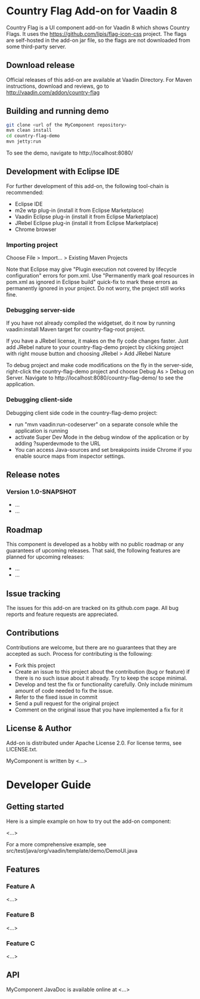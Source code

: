 # Country Flag Add-on for Vaadin 8

Country Flag is a UI component add-on for Vaadin 8 which shows Country Flags. It uses the https://github.com/lipis/flag-icon-css
project. The flags are self-hosted in the add-on jar file, so the flags are not downloaded from some third-party server.

## Download release

Official releases of this add-on are available at Vaadin Directory. For Maven instructions, download and reviews, go to http://vaadin.com/addon/country-flag

## Building and running demo

```bash
git clone <url of the MyComponent repository>
mvn clean install
cd country-flag-demo
mvn jetty:run
```

To see the demo, navigate to http://localhost:8080/

## Development with Eclipse IDE

For further development of this add-on, the following tool-chain is recommended:
- Eclipse IDE
- m2e wtp plug-in (install it from Eclipse Marketplace)
- Vaadin Eclipse plug-in (install it from Eclipse Marketplace)
- JRebel Eclipse plug-in (install it from Eclipse Marketplace)
- Chrome browser

### Importing project

Choose File > Import... > Existing Maven Projects

Note that Eclipse may give "Plugin execution not covered by lifecycle configuration" errors for pom.xml. Use "Permanently mark goal resources in pom.xml as ignored in Eclipse build" quick-fix to mark these errors as permanently ignored in your project. Do not worry, the project still works fine. 

### Debugging server-side

If you have not already compiled the widgetset, do it now by running vaadin:install Maven target for country-flag-root project.

If you have a JRebel license, it makes on the fly code changes faster. Just add JRebel nature to your country-flag-demo project by clicking project with right mouse button and choosing JRebel > Add JRebel Nature

To debug project and make code modifications on the fly in the server-side, right-click the country-flag-demo project and choose Debug As > Debug on Server. Navigate to http://localhost:8080/country-flag-demo/ to see the application.

### Debugging client-side

Debugging client side code in the country-flag-demo project:
  - run "mvn vaadin:run-codeserver" on a separate console while the application is running
  - activate Super Dev Mode in the debug window of the application or by adding ?superdevmode to the URL
  - You can access Java-sources and set breakpoints inside Chrome if you enable source maps from inspector settings.
 
## Release notes

### Version 1.0-SNAPSHOT
- ...
- ...

## Roadmap

This component is developed as a hobby with no public roadmap or any guarantees of upcoming releases. That said, the following features are planned for upcoming releases:
- ...
- ...

## Issue tracking

The issues for this add-on are tracked on its github.com page. All bug reports and feature requests are appreciated. 

## Contributions

Contributions are welcome, but there are no guarantees that they are accepted as such. Process for contributing is the following:
- Fork this project
- Create an issue to this project about the contribution (bug or feature) if there is no such issue about it already. Try to keep the scope minimal.
- Develop and test the fix or functionality carefully. Only include minimum amount of code needed to fix the issue.
- Refer to the fixed issue in commit
- Send a pull request for the original project
- Comment on the original issue that you have implemented a fix for it

## License & Author

Add-on is distributed under Apache License 2.0. For license terms, see LICENSE.txt.

MyComponent is written by <...>

# Developer Guide

## Getting started

Here is a simple example on how to try out the add-on component:

<...>

For a more comprehensive example, see src/test/java/org/vaadin/template/demo/DemoUI.java

## Features

### Feature A

<...>

### Feature B

<...>

### Feature C

<...>

## API

MyComponent JavaDoc is available online at <...>
